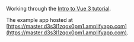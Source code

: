 Working through the [Intro to Vue 3 tutorial](https://www.vuemastery.com/courses/intro-to-vue-3).

The example app hosted at [https://master.d3s3l1zqox0pm1.amplifyapp.com](https://master.d3s3l1zqox0pm1.amplifyapp.com).
